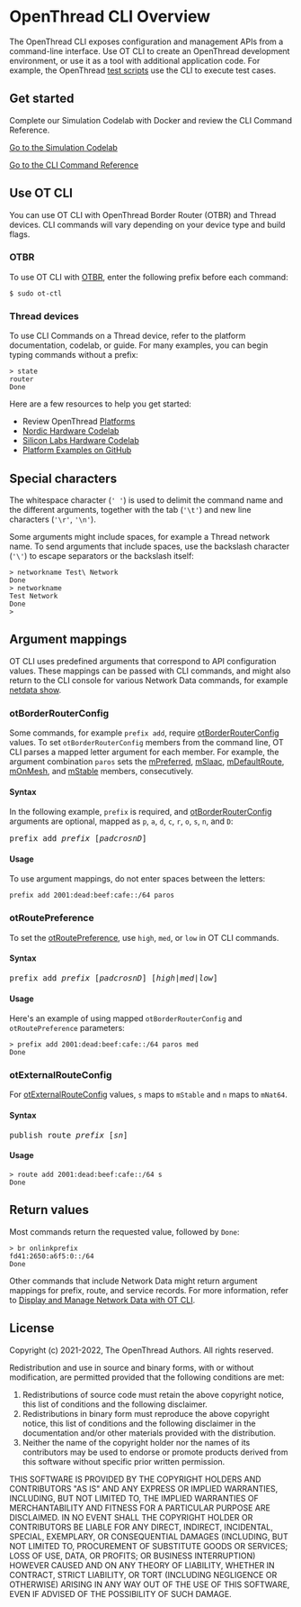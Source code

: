 # OpenThread CLI Overview

The OpenThread CLI exposes configuration and management APIs from a
command-line interface. Use OT CLI to create an OpenThread development
environment, or use it as a tool with additional application code. For example,
the OpenThread
[test scripts](https://github.com/openthread/openthread/tree/main/tests) use
the CLI to execute test cases.

## Get started

Complete our Simulation Codelab with Docker and review the CLI Command Reference.

<a class="button button-primary" style="width:285px"
   href="https://openthread.io/codelabs/openthread-simulation">Go to the Simulation Codelab</a>

<a class="button button-primary" style="width:285px"
   href="https://openthread.io/reference/cli/commands">Go to the CLI Command Reference</a>

## Use OT CLI

You can use OT CLI with OpenThread Border Router (OTBR) and Thread devices. CLI
commands will vary depending on your device type and build flags.

### OTBR

To use OT CLI with [OTBR](../../guides/border_router), enter the following
prefix before each command:

```
$ sudo ot-ctl
```

### Thread devices

To use CLI Commands on a Thread device, refer to the platform documentation,
codelab, or guide. For many examples, you can begin typing commands without a
prefix:

```
> state
router
Done
```

Here are a few resources to help you get started:

*   Review OpenThread [Platforms](https://openthread.io/platforms/)
*   [Nordic Hardware Codelab](https://openthread.io/codelabs/openthread-hardware/)
*   [Silicon Labs Hardware Codelab](https://openthread.io/codelabs/silabs-openthread-hardware/)
*   [Platform Examples on GitHub](https://github.com/openthread/openthread/tree/main/examples/platforms)

## Special characters

The whitespace character (`' '`) is used to delimit the command name and the
different arguments, together with the tab (`'\t'`) and new line characters
(`'\r'`, `'\n'`).

Some arguments might include spaces, for example a Thread network name. To
send arguments that include spaces, use the backslash character (`'\'`) to
escape separators or the backslash itself:

```
> networkname Test\ Network
Done
> networkname
Test Network
Done
> 
```

## Argument mappings

OT CLI uses predefined arguments that correspond to API configuration values. These
mappings can be passed with CLI commands, and might also return to the CLI
console for various Network Data commands, for example
[netdata show](https://openthread.io/reference/cli/concepts/netdata.md).

### otBorderRouterConfig

Some commands, for example `prefix add`, require
[otBorderRouterConfig](https://openthread.io/reference/struct/ot-border-router-config)
values. To set `otBorderRouterConfig` members from the command line, OT CLI
parses a mapped letter argument for each member. For example, the argument
combination `paros` sets the
[mPreferred](https://openthread.io/reference/struct/ot-border-router-config#mconfigure),
[mSlaac](https://openthread.io/reference/struct/ot-border-router-config#mSlaac),
[mDefaultRoute](https://openthread.io/reference/struct/ot-border-router-config#mDefaultRoute),
[mOnMesh](https://openthread.io/reference/struct/ot-border-router-config#mOnMesh),
and [mStable](https://openthread.io/reference/struct/ot-border-router-config#mStable)
members, consecutively.

#### Syntax

In the following example, `prefix` is required, and
[otBorderRouterConfig](https://openthread.io/reference/struct/ot-border-router-config)
arguments are optional, mapped as `p`, `a`, `d`, `c`, `r`, `o`, `s`, `n`, and
`D`:

<pre>prefix add <var>prefix</var> [<var>padcrosnD</var>]</pre>

#### Usage

To use argument mappings, do not enter spaces between the letters:

```
prefix add 2001:dead:beef:cafe::/64 paros
```

### otRoutePreference

To set the [otRoutePreference](https://openthread.io/reference/group/api-thread-general#otroutepreference),
use `high`, `med`, or `low` in OT CLI commands.

#### Syntax

<pre>prefix add <var>prefix</var> [<var>padcrosnD</var>] [<var>high</var>|<var>med</var>|<var>low</var>]</pre>

#### Usage

Here's an example of using mapped `otBorderRouterConfig` and `otRoutePreference`
parameters:

```
> prefix add 2001:dead:beef:cafe::/64 paros med
Done
```

### otExternalRouteConfig

For [otExternalRouteConfig](https://openthread.io/reference/struct/ot-external-route-config)
values, `s` maps to `mStable` and `n` maps to `mNat64`.

#### Syntax

<pre>publish route <var>prefix</var> [<var>sn</var>]</pre>

#### Usage

```
> route add 2001:dead:beef:cafe::/64 s
Done
```

## Return values

Most commands return the requested value, followed by `Done`:

```
> br onlinkprefix
fd41:2650:a6f5:0::/64
Done
```

Other commands that include Network Data might return argument mappings
for prefix, route, and service records. For more information, refer to
[Display and Manage Network Data with OT CLI](https://openthread.io/reference/cli/concepts/netdata.md).

## License

Copyright (c) 2021-2022, The OpenThread Authors.
All rights reserved.

Redistribution and use in source and binary forms, with or without
modification, are permitted provided that the following conditions are met:
1. Redistributions of source code must retain the above copyright
   notice, this list of conditions and the following disclaimer.
2. Redistributions in binary form must reproduce the above copyright
   notice, this list of conditions and the following disclaimer in the
   documentation and/or other materials provided with the distribution.
3. Neither the name of the copyright holder nor the
   names of its contributors may be used to endorse or promote products
   derived from this software without specific prior written permission.

THIS SOFTWARE IS PROVIDED BY THE COPYRIGHT HOLDERS AND CONTRIBUTORS "AS IS"
AND ANY EXPRESS OR IMPLIED WARRANTIES, INCLUDING, BUT NOT LIMITED TO, THE
IMPLIED WARRANTIES OF MERCHANTABILITY AND FITNESS FOR A PARTICULAR PURPOSE
ARE DISCLAIMED. IN NO EVENT SHALL THE COPYRIGHT HOLDER OR CONTRIBUTORS BE
LIABLE FOR ANY DIRECT, INDIRECT, INCIDENTAL, SPECIAL, EXEMPLARY, OR
CONSEQUENTIAL DAMAGES (INCLUDING, BUT NOT LIMITED TO, PROCUREMENT OF
SUBSTITUTE GOODS OR SERVICES; LOSS OF USE, DATA, OR PROFITS; OR BUSINESS
INTERRUPTION) HOWEVER CAUSED AND ON ANY THEORY OF LIABILITY, WHETHER IN
CONTRACT, STRICT LIABILITY, OR TORT (INCLUDING NEGLIGENCE OR OTHERWISE)
ARISING IN ANY WAY OUT OF THE USE OF THIS SOFTWARE, EVEN IF ADVISED OF THE
POSSIBILITY OF SUCH DAMAGE.
